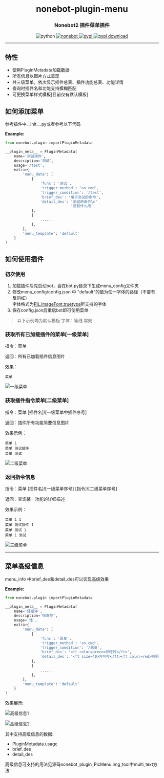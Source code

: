 <div align="center">

# nonebot-plugin-menu
### Nonebot2 插件菜单插件

<img src="https://img.shields.io/badge/tested_python-3.8.5-blue" alt="python">

<a href="https://github.com/nonebot/nonebot2">
    <img src="https://img.shields.io/static/v1?label=Nonebot&message=2.0.0%2Dbeta.4&color=green" alt="nonebot">
</a>

<a href="https://pypi.python.org/pypi/nonebot_plugin_PicMenu">
    <img src="https://img.shields.io/pypi/v/nonebot_plugin_PicMenu?color=red" alt="pypi">
</a>

<a href="https://pypi.python.org/pypi/nonebot_plugin_PicMenu">
    <img src="https://img.shields.io/pypi/dm/nonebot_plugin_PicMenu" alt="pypi download">
</a>
 
</div>

---

## 特性

- 使用PluginMetadata加载数据
- 所有信息以图片方式呈现
- 共三级菜单，依次显示插件总表、插件功能总表、功能详情
- 查询时插件名和功能支持模糊匹配
- 可更换菜单样式模板[目前仅有默认模板]

## 如何添加菜单

参考插件中__init__.py或者参考以下代码

**Example:**

```python
from nonebot.plugin importPluginMetadata

__plugin_meta__ = PluginMetadata(
    name='测试插件',
    description='测试',
    usage='/test',
    extra={
        'menu_data': [
            {
                'func': '测试',
                'trigger_method': 'on_cmd',
                'trigger_condition': '/test',
                'brief_des': '用于测试的命令',
                'detail_des': '测试用命令\n'
                              '没有什么用'
            },
            {
                ......
            },
        ],
        'menu_template': 'default'
    }
)
```

## 如何使用插件

### 初次使用

1. 加载插件后先启动bot，会在bot.py目录下生成menu_config文件夹
2. 修改menu_config/config.json 中 "default"的值为任一字体的路径（不要有反斜杠）</br>字体格式为[PIL.ImageFont.truetype](https://pillow.readthedocs.io/en/stable/reference/ImageFont.html?highlight=truetype#PIL.ImageFont.truetype)所支持的字体
3. 保存config.json后重启bot即可使用菜单

> 以下示例均为默认模板 字体：等线 常规

### 获取所有已加载插件的菜单[一级菜单]

指令：菜单

返回：所有已加载插件信息图片

效果：

```qq
菜单
```

![一级菜单](https://github.com/hamo-reid/nonenot_plugin_PicMenu/blob/main/show_pic/menuL1.jpg)

### 获取插件指令菜单[二级菜单]

指令：菜单 [插件名]/[一级菜单中插件序号]

返回：插件所有功能简要信息图片

效果示例：

```qq
菜单 1
菜单 测试插件
菜单 测试
```

![二级菜单](https://github.com/hamo-reid/nonenot_plugin_PicMenu/blob/main/show_pic/menuL2.jpg)

### 返回指令信息

指令：菜单 [插件名]/[一级菜单序号] [指令]/[二级菜单序号]

返回：查询某一功能的详细描述

效果示例：
```
菜单 1 1
菜单 测试插件 1
菜单 测试 1
菜单 1 测试
```

![三级菜单](https://github.com/hamo-reid/nonenot_plugin_PicMenu/blob/main/show_pic/menuL3.jpg)

---

## 菜单高级信息

menu_info 中brief_des和detail_des可以实现高级效果

**Example:**

```python
from nonebot.plugin importPluginMetadata

__plugin_meta__ = PluginMetadata(
    name='怪插件',
    description='很奇怪',
    usage='怪',
    extra={
        'menu_data': [
            {
                'func': '恶臭',
                'trigger_method': 'on_cmd',
                'trigger_condition': '/恶臭',
                'brief_des': '<ft color=green>哼哼哼</ft>',
                'detail_des': '<ft size=40>哼哼哼</ft><ft color=red>啊啊啊啊啊啊啊啊啊啊啊啊啊啊啊啊啊啊啊啊啊啊啊啊</ft>'
            },
            {
                ......
            },
        ],
        'menu_template': 'default'
    }
)
```

效果展示:

![高级信息1](https://github.com/hamo-reid/nonenot_plugin_PicMenu/blob/main/show_pic/menuA1.jpg)

![高级信息2](https://github.com/hamo-reid/nonenot_plugin_PicMenu/blob/main/show_pic/menuA2.jpg)

其中支持高级信息的数据:

- PluginMetadata.usage
- brief_des
- detail_des

高级信息可支持的用法见源码nonebot_plugin_PicMenu.img_tool中multi_text方法
